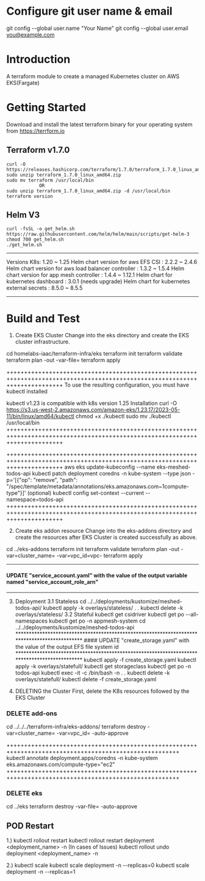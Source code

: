 # Configure git user name & email
git config --global user.name "Your Name"
git config --global user.email you@example.com

# Introduction 
A terraform module to create a managed Kubernetes cluster on AWS EKS(Fargate)

# Getting Started
Download and install the latest terraform binary for your operating system from https://terrform.io

## Terraform v1.7.0
    curl -O https://releases.hashicorp.com/terraform/1.7.0/terraform_1.7.0_linux_amd64.zip 
    sudo unzip terraform_1.7.0_linux_amd64.zip 
    sudo mv terraform /usr/local/bin 
                OR 
    sudo unzip terraform_1.7.0_linux_amd64.zip -d /usr/local/bin
    terraform version
    
## Helm V3
    curl -fsSL -o get_helm.sh https://raw.githubusercontent.com/helm/helm/main/scripts/get-helm-3
    chmod 700 get_helm.sh
    ./get_helm.sh

*******************************
Versions
K8s: 1.20 ~ 1.25
Helm chart version for aws EFS CSI : 2.2.2 ~ 2.4.6
Helm chart version for aws load balancer controller : 1.3.2 ~ 1.5.4
Helm chart version for app mesh controller : 1.4.4 ~ 1.12.1
Helm chart for kubernetes dashboard : 3.0.1 (needs upgrade)
Helm chart for kubernetes external secrets : 8.5.0 ~ 8.5.5
*******************************

# Build and Test

1. Create EKS Cluster
Change into the eks directory and create the EKS cluster infrastructure.

cd homelabs-iaac/terraform-infra/eks
terraform init
terraform validate
terraform plan -out <FILENAME1> -var-file=<FILENAME>
terraform apply <FILENAME1>

++++++++++++++++++++++++++++++++++++++++++++++++++++++++++++++++++++++++++++++++++++++++++++++++++++++++++++++++++++++++++++
To use the resulting configuration, you must have kubectl installed

kubectl v1.23 is compatible with k8s version 1.25
Installation
curl -O https://s3.us-west-2.amazonaws.com/amazon-eks/1.23.17/2023-05-11/bin/linux/amd64/kubectl
chmod +x ./kubectl
sudo mv ./kubectl /usr/local/bin
++++++++++++++++++++++++++++++++++++++++++++++++++++++++++++++++++++++++++++++++++++++++++++++++++++++++++++++++++++++++++++

++++++++++++++++++++++++++++++++++++++++++++++++++++++++++++++++++++++++++++++++++++++++++++++++++++++++++++++++++++++++++++
aws eks update-kubeconfig --name eks-meshed-todos-api
kubectl patch deployment coredns -n kube-system --type json -p='[{"op": "remove", "path": "/spec/template/metadata/annotations/eks.amazonaws.com~1compute-type"}]'
(optional) kubectl config set-context --current --namespace=todos-api
++++++++++++++++++++++++++++++++++++++++++++++++++++++++++++++++++++++++++++++++++++++++++++++++++++++++++++++++++++++++++++

2. Create eks addon resource
Change into the eks-addons directory and create the resources after EKS Cluster is created successfully as above.

cd ../eks-addons
terraform init
terraform validate
terraform plan -out <FILENAME2> -var=cluster_name=<CLUSTERNAME> -var=vpc_id=vpc-<ID> 
terraform apply <FILENAME2>

*******************************
####  UPDATE "service_account.yaml" with the value of the output variable named "service_account_role_arn" 
*******************************

3. Deployment
    3.1 Stateless
        cd ../../deployments/kustomize/meshed-todos-api/
        kubectl apply -k overlays/stateless/
        .
        .
        kubectl delete -k overlays/stateless/
    3.2 Stateful
        kubectl get csidriver
        kubectl get po --all-namespaces
        kubectl get po -n appmesh-system
        cd ../../deployments/kustomize/meshed-todos-api
            *********************************************************************************************
            ####  UPDATE "create_storage.yaml" with the value of the output EFS file system id 
            *********************************************************************************************
            kubectl apply -f create_storage.yaml
            kubectl apply -k overlays/statefull/
        kubectl get storageclass
        kubectl get po -n todos-api
        kubectl exec -it <POD> -c <CONTAINER> /bin/bash -n <NAMESPACE>
        .
        .
        kubectl delete -k overlays/statefull/
        kubectl delete -f create_storage.yaml

4. DELETING the Cluster
First, delete the K8s resources followed by the EKS Cluster

### DELETE add-ons
cd ../../../terraform-infra/eks-addons/
terraform destroy -var=cluster_name=<CLUSTERNAME> -var=vpc_id=<VPCID> -auto-approve

+++++++++++++++++++++++++++++++++++++++++++++++++++++++++++++++++++++++++++++++++++++++++++++++++++++++
kubectl annotate deployment.apps/coredns -n kube-system eks.amazonaws.com/compute-type="ec2"
+++++++++++++++++++++++++++++++++++++++++++++++++++++++++++++++++++++++++++++++++++++++++++++++++++++++

### DELETE eks
cd ../eks
terraform destroy -var-file=<FILENAME> -auto-approve



POD Restart
-----------------
1.) kubectl rollout restart
    kubectl rollout restart deployment <deployment_name> -n <namespace>
    (In cases of Issues) kubectl rollout undo deployment <deployment_name> -n <namespace>

2.) kubectl scale
    kubectl scale deployment <deployment name> -n <namespace> --replicas=0
    kubectl scale deployment <deployment name> -n <namespace> --replicas=1
